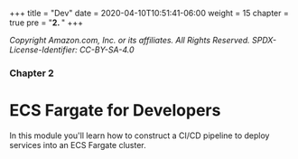 +++
title = "Dev"
date = 2020-04-10T10:51:41-06:00
weight = 15
chapter = true
pre = "<b>2. </b>"
+++

_Copyright Amazon.com, Inc. or its affiliates. All Rights Reserved. SPDX-License-Identifier: CC-BY-SA-4.0_

### Chapter 2

# ECS Fargate for Developers

In this module you'll learn how to construct a CI/CD pipeline to deploy services into an ECS Fargate cluster.
